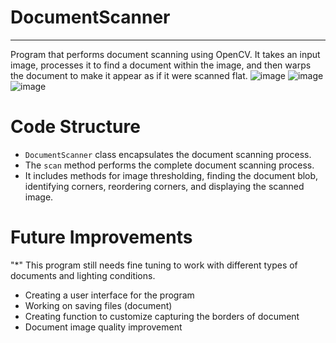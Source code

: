 # DocumentScanner
***
Program that performs document scanning using OpenCV.
It takes an input image, processes it to find a document within the image, and then warps the document to make it appear as if it were scanned flat.
![image](https://github.com/dkim7405/DocumentScanner/assets/122648295/62ca861b-bed4-40c3-bf51-e7709a70a537)
![image](https://github.com/dkim7405/DocumentScanner/assets/122648295/ffde0164-2a92-4ad2-9fb1-8a46996b38b3)
![image](https://github.com/dkim7405/DocumentScanner/assets/122648295/069dfa4b-0553-4a2e-b8b9-24594d84f140)

# Code Structure
* `DocumentScanner` class encapsulates the document scanning process.
* The `scan` method performs the complete document scanning process.
* It includes methods for image thresholding, finding the document blob, identifying corners, reordering corners, and displaying the scanned image.

# Future Improvements
"*" This program still needs fine tuning to work with different types of documents and lighting conditions.
* Creating a user interface for the program
* Working on saving files (document)
* Creating function to customize capturing the borders of document
* Document image quality improvement

